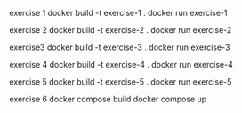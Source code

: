
exercise 1
docker build -t exercise-1 .
docker run exercise-1

exercise 2 
docker build -t exercise-2 .
docker run exercise-2

exercise3
docker build -t exercise-3 .
docker run exercise-3

exercise 4
docker build -t exercise-4 .
docker run exercise-4

exercise 5
docker build -t exercise-5 .
docker run exercise-5

exercise 6
docker compose build
docker compose up
